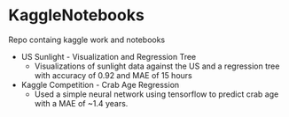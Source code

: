# KaggleNotebooks
Repo containg kaggle work and notebooks   
  * US Sunlight - Visualization and Regression Tree  
    * Visualizations of sunlight data against the US and a regression tree with accuracy of 0.92 and MAE of 15 hours  
  * Kaggle Competition - Crab Age Regression  
    * Used a simple neural network using tensorflow to predict crab age with a MAE of ~1.4 years.  
